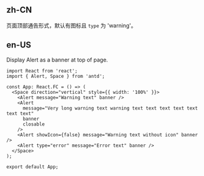 ## zh-CN

页面顶部通告形式，默认有图标且 `type` 为 'warning'。

## en-US

Display Alert as a banner at top of page.
```tsx
import React from 'react';
import { Alert, Space } from 'antd';

const App: React.FC = () => (
  <Space direction="vertical" style={{ width: '100%' }}>
    <Alert message="Warning text" banner />
    <Alert
      message="Very long warning text warning text text text text text text text"
      banner
      closable
    />
    <Alert showIcon={false} message="Warning text without icon" banner />
    <Alert type="error" message="Error text" banner />
  </Space>
);

export default App;
```
